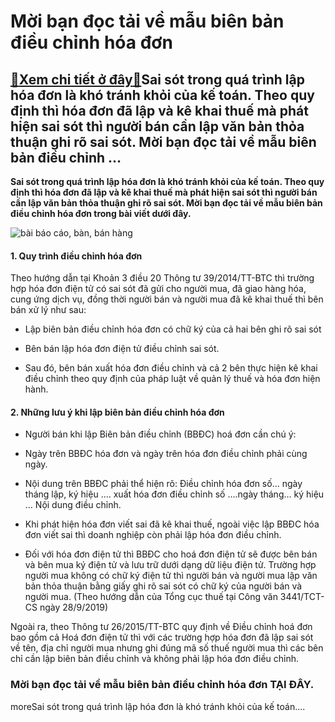 Mời bạn đọc tải về mẫu biên bản điều chỉnh hóa đơn
==================================================

[:gift:Xem chi tiết ở đây:gift:](https://hddtvn.com/moi-ban-doc-tai-ve-mau-bien-ban-dieu-chinh-hoa-don/)Sai sót trong quá trình lập hóa đơn là khó tránh khỏi của kế toán. Theo quy định thì hóa đơn đã lập và kê khai thuế mà phát hiện sai sót thì người bán cần lập văn bản thỏa thuận ghi rõ sai sót. Mời bạn đọc tải về mẫu biên bản điều chỉnh …
----------------------------------------------------------------------------------------------------------------------------------------------------------------------------------------------------------------------------------------------

**Sai sót trong quá trình lập hóa đơn là khó tránh khỏi của kế toán. Theo quy định thì hóa đơn đã lập và kê khai thuế mà phát hiện sai sót thì người bán cần lập văn bản thỏa thuận ghi rõ sai sót. Mời bạn đọc tải về mẫu biên bản điều chỉnh hóa đơn trong bài viết dưới đây.**


![bài báo cáo, bàn, bán hàng](https://hddtvn.com/wp-content/uploads/2021/01/pexels-photo-669610-scaled.jpeg)


#### 1. Quy trình điều chỉnh hóa đơn


Theo hướng dẫn tại Khoản 3 điều 20 Thông tư 39/2014/TT-BTC thì trường hợp hóa đơn điện tử có sai sót đã gửi cho người mua, đã giao hàng hóa, cung ứng dịch vụ, đồng thời người bán và người mua đã kê khai thuế thì bên bán xử lý như sau:




* Lập biên bản điều chỉnh hóa đơn có chữ ký của cả hai bên ghi rõ sai sót

* Bên bán lập hóa đơn điện tử điều chỉnh sai sót.

* Sau đó, bên bán xuất hóa đơn điều chỉnh và cả 2 bên thực hiện kê khai điều chỉnh theo quy định của pháp luật về quản lý thuế và hóa đơn hiện hành.



#### 2. Những lưu ý khi lập biên bản điều chỉnh hóa đơn




* Người bán khi lập Biên bản điều chỉnh (BBĐC) hoá đơn cần chú ý:

* Ngày trên BBĐC hóa đơn và ngày trên hóa đơn điều chỉnh phải cùng ngày.

* Nội dung trên BBĐC phải thể hiện rõ: Điều chỉnh hóa đơn số… ngày tháng lập, ký hiệu …. xuất hóa đơn điều chỉnh số ….ngày tháng… ký hiệu … Nội dung điều chỉnh.

* Khi phát hiện hóa đơn viết sai đã kê khai thuế, ngoài việc lập BBĐC hóa đơn viết sai thì doanh nghiệp còn phải lập hóa đơn điều chỉnh.

* Đối với hóa đơn điện tử thì BBĐC cho hoá đơn điện tử sẽ được bên bán và bên mua ký điện tử và lưu trữ dưới dạng dữ liệu điện tử. Trường hợp người mua không có chữ ký điện tử thì người bán và người mua lập văn bản thỏa thuận bằng giấy ghi rõ sai sót có chữ ký của người bán và người mua. (Theo hướng dẫn của Tổng cục thuế tại Công văn 3441/TCT-CS ngày 28/9/2019)



Ngoài ra, theo Thông tư 26/2015/TT-BTC quy định về Điều chỉnh hoá đơn bao gồm cả Hoá đơn điện tử thì với các trường hợp hóa đơn đã lập sai sót về tên, địa chỉ người mua nhưng ghi đúng mã số thuế người mua thì các bên chỉ cần lập biên bản điều chỉnh và không phải lập hóa đơn điều chỉnh.


### Mời bạn đọc tải về mẫu biên bản điều chỉnh hóa đơn **TẠI ĐÂY**.


moreSai sót trong quá trình lập hóa đơn là khó tránh khỏi của kế toán….

